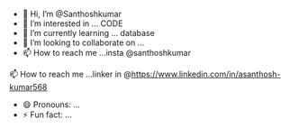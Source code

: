 - 👋 Hi, I’m @Santhoshkumar
- 👀 I’m interested in ... CODE
- 🌱 I’m currently learning ... database
- 💞️ I’m looking to collaborate on ...
- 📫 How to reach me ...insta @santhoshkumar

📫 How to reach me ...linker in @https://www.linkedin.com/in/asanthosh-kumar568

- 😄 Pronouns: ...
- ⚡ Fun fact: ...

<!---
Adan43r/Adan43r is a ✨ special ✨ repository because its `README.md` (this file) appears on your GitHub profile.
You can click the Preview link to take a look at your changes.
--->
